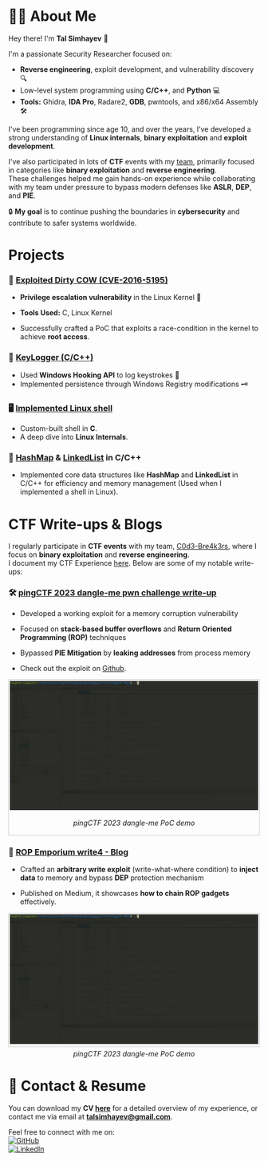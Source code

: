 # 🧑‍💻 About Me 

Hey there! I'm **Tal Simhayev** 👋

I'm a passionate Security Researcher focused on:
* **Reverse engineering**, exploit development, and vulnerability discovery 🔍
* Low-level system programming using **C/C++**, and **Python** 💻
* **Tools:** Ghidra, **IDA Pro**, Radare2, **GDB**, pwntools, and x86/x64 Assembly 🛠️

I've been programming since age 10, and over the years, I’ve developed a strong understanding of **Linux internals**, **binary exploitation** and **exploit development**.  

I've also participated in lots of **CTF** events with my [team](https://github.com/C0d3-Bre4k3rs), primarily focused in categories like **binary exploitation** and **reverse engineering**.  
These challenges helped me gain hands-on experience while collaborating with my team under pressure to bypass modern defenses like **ASLR**, **DEP**, and **PIE**.

🔒 **My goal** is to continue pushing the boundaries in **cybersecurity** and contribute to safer systems worldwide.


# Projects

### 🐄 [Exploited Dirty COW (CVE-2016-5195)](https://github.com/talsim/root-dirtyc0w)

* **Privilege escalation vulnerability** in the Linux Kernel 🐧

* **Tools Used:** C, Linux Kernel

* Successfully crafted a PoC that exploits a race-condition in the kernel to achieve **root access**.


### 🔑 [KeyLogger (C/C++)](https://github.com/talsim/Keylogger)
* Used **Windows Hooking API** to log keystrokes 📃
* Implemented persistence through Windows Registry modifications 🗝️


### 🖥️ [Implemented Linux shell](https://github.com/talsim/Linux-Shell)
* Custom-built shell in **C**.
* A deep dive into **Linux Internals**.


### 🔢 [HashMap](https://github.com/talsim/Cpp-HashMap) & [LinkedList](https://github.com/talsim/c-linked-list) in C/C++
* Implemented core data structures like **HashMap** and **LinkedList** in C/C++ for efficiency and memory management (Used when I implemented a shell in Linux).

# CTF Write-ups & Blogs
I regularly participate in **CTF events** with my team, [C0d3-Bre4k3rs](https://github.com/C0d3-Bre4k3rs), where I focus on **binary exploitation** and **reverse engineering**.  
I document my CTF Experience [here](https://github.com/talsim/CTFs). Below are some of my notable write-ups:
### 🛠️ [pingCTF 2023 dangle-me pwn challenge write-up](https://ctftime.org/writeup/38337)
* Developed a working exploit for a memory corruption vulnerability

* Focused on **stack-based buffer overflows** and **Return Oriented Programming (ROP)** techniques

* Bypassed **PIE Mitigation** by **leaking addresses** from process memory
  
* Check out the exploit on [Github](https://github.com/talsim/CTFs/tree/main/pingCTF-2023/dangle_me).

<div align="center" style="border: 1px solid #ccc; padding: 2px; display: inline-block;">
  <img src="/assets/gifs/dangle-me.gif" alt="dangle-me PoC GIF">
  <p><em>pingCTF 2023 dangle-me PoC demo</em></p>
</div>


### 📝 [ROP Emporium write4 - Blog](https://thehackerlife.medium.com/rop-emporium-write4-challenge-writeup-64-bit-updated-2020-742eab2722ec)

* Crafted an **arbitrary write exploit** (write-what-where condition) to **inject data** to memory and bypass **DEP** protection mechanism

* Published on Medium, it showcases **how to chain ROP gadgets** effectively.

<div align="center">
  <div style="border: 1px solid #ccc; padding: 2px; display: inline-block;">
    <img src="/assets/gifs/dangle-me.gif" alt="dangle-me PoC GIF">
  </div>
  <p style="margin-top: 5px;"><em>pingCTF 2023 dangle-me PoC demo</em></p>
</div>

 
# 📧 Contact & Resume

You can download my **CV [here](/assets/resume/Tal-Simhayev-CV.pdf)** for a detailed overview of my experience, or contact me via email at **[talsimhayev@gmail.com](mailto:talsimhayev@gmail.com)**.

Feel free to connect with me on:  
[![GitHub](https://img.shields.io/badge/GitHub-black?style=flat&logo=github)](https://github.com/talsim)  
[![LinkedIn](https://img.shields.io/badge/LinkedIn-blue?style=flat&logo=linkedin)](https://linkedin.com/in/talsim)
